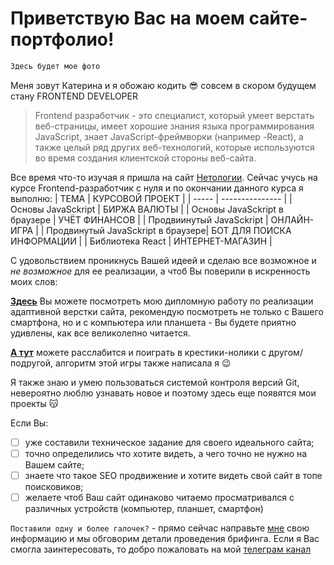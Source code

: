 # Приветствую Вас на моем сайте-портфолио!


```sh
Здесь будет мое фото
``` 

Меня зовут Катерина и я обожаю кодить 😎 совсем в скором будущем стану FRONTEND DEVELOPER 
>Frontend разработчик - это специалист, который умеет верстать веб-страницы, имеет хорошие знания языка программирования JavaScript, знает JavaScript-фреймворки (например -React), а также целый ряд других веб-технологий, которые используются во время создания клиентской стороны веб-сайта.

Все время что-то изучая я пришла на сайт [Нетологии](https://netology.ru/). Сейчас учусь на курсе Frontеnd-разработчик с нуля и по окончании данного курса я выполню:
| ТЕМА | КУРСОВОЙ ПРОЕКТ |
| ----- | --------------- | 
| Основы JavaSckript | БИРЖА ВАЛЮТЫ |
| Основы JavaSckript в браузере | УЧЁТ ФИНАНСОВ |
| Продвиинутый JavaSckript | ОНЛАЙН-ИГРА |
| Продвинутый JavaSckript в браузере| БОТ ДЛЯ ПОИСКА ИНФОРМАЦИИ |
| Библиотека React | ИНТЕРНЕТ-МАГАЗИН |

С удовольствием проникнусь Вашей идеей и сделаю все возможное и _не возможное_ для ее реализации, а чтоб Вы поверили в искренность моих слов: 

**[Здесь](https://github.com/Turovae/mq-diplom.git)** Вы можете посмотреть мою дипломную работу по реализации адаптивной верстки сайта, рекомендую посмотреть не только с Вашего смартфона, но и с компьютера или планшета - Вы будете приятно удивлены, как все великолепно читается.

**[А тут]()** можете расслабится и поиграть в крестики-нолики с другом/подругой, алгоритм этой игры также написала я 😉

Я также знаю и умею пользоваться системой контроля версий Git, невероятно люблю узнавать новое и поэтому здесь еще появятся мои проекты 😽

Если Вы:
- [ ] уже составили техническое задание для своего идеального сайта;
- [ ] точно определились что хотите видеть, а чего точно не нужно на Вашем сайте;
- [ ] знаете что такое SEO продвижение и хотите видеть свой сайт в топе поисковиков;
- [ ] желаете чтоб Ваш сайт одинаково читаемо просматривался с различных устройств (компьютер, планшет, смартфон)

`Поставили одну и более галочек?` - прямо сейчас направьте [мне](ekaterina.turova@mail.ru) свою информацию и мы обговорим детали проведения брифинга.
Если я Вас смогла заинтересовать, то добро пожаловать на мой [телеграм канал](https://t.me/Turova_E)